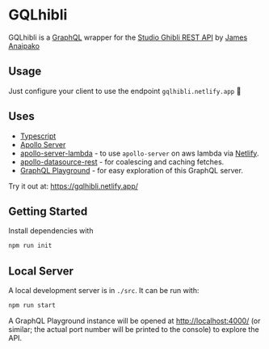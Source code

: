# GQLhibli

GQLhibli is a [GraphQL](http://graphql.org/) wrapper for the [Studio Ghibli REST API](https://ghibliapi.herokuapp.com) by [James Anaipako](https://github.com/janaipakos)

## Usage

Just configure your client to use the endpoint `gqlhibli.netlify.app` 🚀

## Uses

- [Typescript](https://www.apollographql.com/docs/apollo-server/)
- [Apollo Server](https://www.apollographql.com/docs/apollo-server/)
- [apollo-server-lambda](https://www.apollographql.com/docs/apollo-server/deployment/lambda/) - to use `apollo-server` on aws lambda via [Netlify](https://www.netlify.com/).
- [apollo-datasource-rest](https://www.apollographql.com/docs/apollo-server/data/data-sources/) - for coalescing and caching fetches.
- [GraphQL Playground](https://github.com/prisma-labs/graphql-playground) - for easy exploration of this GraphQL server.

Try it out at: <https://gqlhibli.netlify.app/>

## Getting Started

Install dependencies with

```sh
npm run init
```

## Local Server

A local development server is in `./src`. It can be run with:

```sh
npm run start
```

A GraphQL Playground instance will be opened at <http://localhost:4000/> (or similar; the actual port number will be printed to the console) to explore the API.

